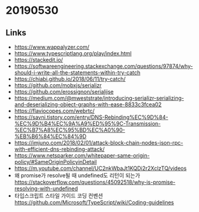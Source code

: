 # 20190530

## Links

- https://www.wappalyzer.com/
- https://www.typescriptlang.org/play/index.html
- https://stackedit.io/ 
- https://softwareengineering.stackexchange.com/questions/97874/why-should-i-write-all-the-statements-within-try-catch
- https://chiabi.github.io/2018/06/11/try-catch/
- https://github.com/mobxjs/serializr
- https://github.com/erossignon/serialijse
- https://medium.com/@mweststrate/introducing-serializr-serializing-and-deserializing-object-graphs-with-ease-8833c3fcea02
- https://flaviocopes.com/webrtc/
- https://savni.tistory.com/entry/DNS-Rebinding%EC%9D%84-%EC%9D%B4%EC%9A%A9%ED%95%9C-Transmission-%EC%B7%A8%EC%95%BD%EC%A0%90-%EB%B6%84%EC%84%9D
- https://imjuno.com/2018/02/01/attack-block-chain-nodes-json-rpc-with-efficient-dns-rebinding-attack/
- https://www.netsparker.com/whitepaper-same-origin-policy/#SameOriginPolicyinDetail
- https://m.youtube.com/channel/UC2nkWbaJt1KQDi2r2XclzTQ/videos
- 왜 promise가 resolve될 때 undefined도 리턴이 되는가 https://stackoverflow.com/questions/45092518/why-is-promise-resolving-with-undefined
- 타입스크립트 스타일 가이드 코딩 컨벤션 https://github.com/Microsoft/TypeScript/wiki/Coding-guidelines